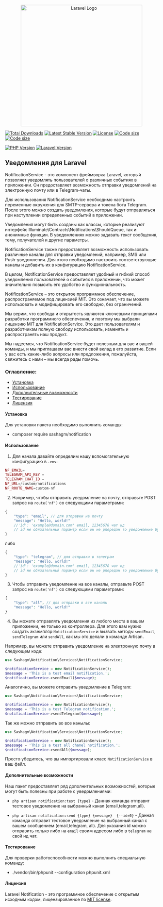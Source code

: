 <p align="center"><a href="https://laravel.com" target="_blank"><img src="https://raw.githubusercontent.com/laravel/art/master/logo-lockup/5%20SVG/2%20CMYK/1%20Full%20Color/laravel-logolockup-cmyk-red.svg" width="400" alt="Laravel Logo"></a></p>

<p align="center">

<a href="https://packagist.org/packages/sashagm/notification"><img src="https://img.shields.io/packagist/dt/sashagm/notification" alt="Total Downloads"></a>
<a href="https://packagist.org/packages/sashagm/notification"><img src="https://img.shields.io/packagist/v/sashagm/notification" alt="Latest Stable Version"></a>
<a href="https://packagist.org/packages/sashagm/notification"><img src="https://img.shields.io/packagist/l/sashagm/notification" alt="License"></a>
<a href="https://packagist.org/packages/sashagm/notification"><img src="https://img.shields.io/github/languages/code-size/sashagm/notification" alt="Code size"></a>
<a href="https://packagist.org/packages/sashagm/notification"><img src="https://img.shields.io/packagist/stars/sashagm/notification" alt="Code size"></a>

[![PHP Version](https://img.shields.io/badge/PHP-%2B8-blue)](https://www.php.net/)
[![Laravel Version](https://img.shields.io/badge/Laravel-%2B10-red)](https://laravel.com/)

</p>

## Уведомления для Laravel
NotificationService - это компонент фреймворка Laravel, который позволяет уведомлять пользователей о различных событиях в приложении. Он предоставляет возможность отправки уведомлений на электронную почту или в Telegram-чаты.

Для использования NotificationService необходимо настроить переменные окружения для SMTP-сервера и токена бота Telegram. После этого можно создать уведомления, которые будут отправляться при наступлении определенных событий в приложении.

Уведомления могут быть созданы как классы, которые реализуют интерфейс Illuminate\Contracts\Notifications\ShouldQueue, так и анонимные функции. В уведомлениях можно задавать текст сообщения, тему, получателей и другие параметры.

NotificationService также предоставляет возможность использовать различные каналы для отправки уведомлений, например, SMS или Push-уведомления. Для этого необходимо настроить соответствующие каналы и добавить их в конфигурацию NotificationService.

В целом, NotificationService предоставляет удобный и гибкий способ уведомления пользователей о событиях в приложении, что может значительно повысить его удобство и функциональность.

NotificationService – это открытое программное обеспечение, распространяемое под лицензией MIT. Это означает, что вы можете использовать и модифицировать его свободно, без ограничений. 

Мы верим, что свобода и открытость являются ключевыми принципами разработки программного обеспечения, и поэтому мы выбрали лицензию MIT для NotificationService. Это дает пользователям и разработчикам полную свободу использовать, изменять и распространять наш продукт.

Мы надеемся, что NotificationService будет полезным для вас и вашей команды, и мы приглашаем вас внести свой вклад в его развитие. Если у вас есть какие-либо вопросы или предложения, пожалуйста, свяжитесь с нами – мы всегда рады помочь.

### Оглавление:

- [Установка](#установка)
- [Использование](#использование)
- [Дополнительные возможности](#дополнительные-возможности)
- [Тестирование](#тестирование)
- [Лицензия](#лицензия)

#### Установка

Для установки пакета необходимо выполнить команды:

- composer require sashagm/notification


#### Использование

1. Для начала давайте определим нашу вспомогательную конфигурацию в `.env`:

```php
NF_EMAIL= 
TELEGRAM_API_KEY = 
TELEGRAM_CHAT_ID = 
NF_URL=/custom/notifications
NF_ROUTE_NAME=custom-nf
```

2. Например, чтобы отправить уведомление на почту, отправьте POST запрос на `route('nf')` со следующими параметрами:

```php
{
    "type": "email", // для отправки на почту
    "message": "Hello, world!"
    //'id': 'example@domain.com' email, 12345678 чат ид
    // id не обязательный парамтр если он не рпередан то уведомление будет отправлены по дефолтным данным из .env
}
```

либо 

```php
{
    "type": "telegram", // для отправки в телеграм
    "message": "Hello, world!"
    //'id': 'example@domain.com' email, 12345678 чат ид
    // id не обязательный парамтр если он не рпередан то уведомление будет отправлены по дефолтным данным из .env
}
```
3.  Чтобы отправить уведомление на все каналы, отправьте POST запрос на `route('nf')` со следующими параметрами:


```php
{
    "type": "all", // для отправки в все каналы
    "message": "Hello, world!"
}
```

4. Вы можете отправлять уведомления из любого места в вашем приложении, не только из контроллера. Для этого вам нужно создать экземпляр `NotificationService` и вызвать методы `sendEmail`, `sendTelegram` или `sendAll`, как мы это делали в команде Artisan.

Например, вы можете отправить уведомление на электронную почту в следующем коде:

```php
use Sashagm\Notification\Services\NotificationService;

$notificationService = new NotificationService();
$message = 'This is a test email notification.';
$notificationService->sendEmail($message);
```

Аналогично, вы можете отправить уведомление в Telegram:

```php
use Sashagm\Notification\Services\NotificationService;

$notificationService = new NotificationService();
$message = 'This is a test Telegram notification.';
$notificationService->sendTelegram($message);
```

Так же можно отправить во все канылы:

```php
use Sashagm\Notification\Services\NotificationService;

$notificationService = new NotificationService();
$message = 'This is a test all chanel notification.';
$notificationService->sendAll($message);

```


Просто убедитесь, что вы импортировали класс `NotificationService` в ваш файл.



#### Дополнительные возможности

Наш пакет предоставляет ряд дополнительных возможностей, которые могут быть полезны при работе с уведомлениями:

- `php artisan notification:test {type}` - Данная команда отправит тестовое уведомление на выбранный канал (email,telegram,all).

- `php artisan notification:send {type} {message}  {--id=0}` - Данная команда отправит тестовое уведомление на выбранный канал с вашем сообщением (email,telegram, all). Для указания id можно отправить только либо на `email` своим адресом либо в `telegram` на свой ид чат.

#### Тестирование

Для проверки работоспособности можно выполнить специальную команду:

- ./vendor/bin/phpunit --configuration phpunit.xml

#### Лицензия

Laravel Notification - это программное обеспечение с открытым исходным кодом, лицензированное по [MIT license](LICENSE.md ).
